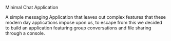 Minimal Chat Application

A simple messaging Application that leaves out complex features that these modern day applications impose upon us, to escape from this we decided to build an application featuring group conversations and file sharing through a console.

